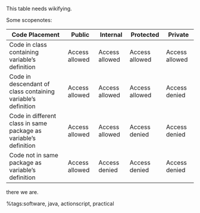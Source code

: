 This table needs wikifying.

Some scopenotes:

|Code Placement | Public | Internal | Protected | Private |
|---------------|--------|----------|-----------|---------|
|Code in class containing variable’s definition | Access allowed | Access allowed | Access allowed | Access allowed |
|Code in descendant of class containing variable’s definition | Access allowed | Access allowed | Access allowed | Access denied |
| Code in different class in same package as variable’s definition | Access allowed | Access allowed | Access denied | Access denied |
| Code not in same package as variable’s definition | Access allowed | Access denied | Access denied | Access denied |

there we are.

%tags:software, java, actionscript, practical
